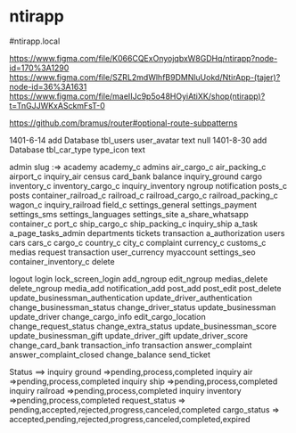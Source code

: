 # ntirapp
#ntirapp.local

https://www.figma.com/file/K066CQExOnyojqbxW8GDHq/ntirapp?node-id=170%3A1290
https://www.figma.com/file/SZRL2mdWlhfB9DMNluUokd/NtirApp-(tajer)?node-id=36%3A1631
https://www.figma.com/file/maeIIJc9p5o48HOyiAtiXK/shop(ntirapp)?t=TnGJJWKxASckmFsT-0

https://github.com/bramus/router#optional-route-subpatterns

1401-6-14
add Database tbl_users user_avatar text null
1401-8-30
add Database tbl_car_type type_icon text



admin slug :=>
academy
academy_c
admins
air_cargo_c
air_packing_c
airport_c
inquiry_air
census
card_bank
balance
inquiry_ground
cargo
inventory_c
inventory_cargo_c
inquiry_inventory
ngroup
notification
posts_c
posts
container_railroad_c
railroad_c
railroad_cargo_c
railroad_packing_c
wagon_c
inquiry_railroad
field_c
settings_general
settings_payment
settings_sms
settings_languages
settings_site
a_share_whatsapp
container_c
port_c
ship_cargo_c
ship_packing_c
inquiry_ship
a_task
a_page_tasks_admin
departments
tickets
transaction
a_authorization
users
cars
cars_c
cargo_c
country_c
city_c
complaint
currency_c
customs_c
medias
request
transaction
user_currency
myaccount
settings_seo
container_inventory_c    delete




logout
login
lock_screen_login
add_ngroup
edit_ngroup
medias_delete
delete_ngroup
media_add
notification_add
post_add
post_edit
post_delete
update_businessman_authentication
update_driver_authentication
change_businessman_status
change_driver_status
update_businessman
update_driver
change_cargo_info
edit_cargo_location
change_request_status
change_extra_status
update_businessman_score
update_businessman_gift
update_driver_gift
update_driver_score
change_card_bank
transaction_info
transaction
answer_complaint
answer_complaint_closed
change_balance
send_ticket



Status ==>
inquiry ground =>pending,process,completed
inquiry air =>pending,process,completed
inquiry ship =>pending,process,completed
inquiry railroad =>pending,process,completed
inquiry inventory =>pending,process,completed
request_status => pending,accepted,rejected,progress,canceled,completed
cargo_status => accepted,pending,rejected,progress,canceled,completed,expired